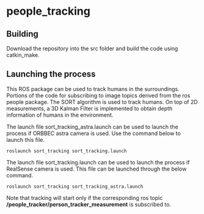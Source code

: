 # people_tracking
## Building
Download the repository into the src folder and build the code using catkin_make.

## Launching the process
This ROS package can be used to track humans in the surroundings. Portions of the code for subscribing to image topics derived from the ros people package. The SORT algorithm is used to track humans. On top of 2D measurements, a 3D Kalman Filter is implemented to obtain depth information of humans in the environment.

The launch file sort_tracking_astra.launch can be used to launch the process if ORBBEC astra camera is used. Use the command below to launch this file.
```
roslaunch sort_tracking sort_tracking.launch
```

The launch file sort_tracking.launch can be used to launch the process if RealSense camera is used. This file can be launched through the below command.
```
roslaunch sort_tracking sort_tracking_astra.launch
```
Note that tracking will start only if the corresponding ros topic **/people_tracker/person_tracker_measurement** is subscribed to.
